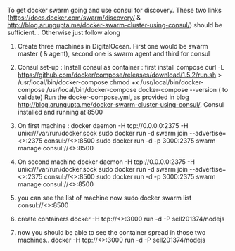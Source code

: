 To get docker swarm going and use consul for discovery. These two links (https://docs.docker.com/swarm/discovery/ & http://blog.arungupta.me/docker-swarm-cluster-using-consul/) should be sufficient... Otherwise just follow along

1) Create three machines in DigitalOcean. First one would be swarm master ( & agent), second one is swarm agent and third for consul
2) Consul set-up : 
 Install consul as container :  first install compose
 curl -L https://github.com/docker/compose/releases/download/1.5.2/run.sh > /usr/local/bin/docker-compose
 chmod +x /usr/local/bin/docker-compose
 /usr/local/bin/docker-compose 
 docker-compose --version ( to validate) 
 Run the docker-compose.yml, as provided in blog http://blog.arungupta.me/docker-swarm-cluster-using-consul/. 
 Consul installed and running at 8500
3) On first machine : 
docker daemon -H tcp://0.0.0.0:2375 -H unix:///var/run/docker.sock
sudo docker run -d swarm join --advertise=<<first machine ip>>:2375 consul://<<consul machine ip>>:8500
sudo docker run -d -p 3000:2375 swarm manage consul://<<consul machine ip>>:8500

4) On second machine
docker daemon -H tcp://0.0.0.0:2375 -H unix:///var/run/docker.sock
sudo docker run -d swarm join --advertise=<<first machine ip>>:2375 consul://<<consul machine ip>>:8500
sudo docker run -d -p 3000:2375 swarm manage consul://<<consul machine ip>>:8500

5) you can see the list of machine now 
    sudo docker  swarm list consul://<<consul machine ip>>:8500
6) create containers 
    docker -H tcp://<<first machine ip>>:3000 run -d -P sell201374/nodejs
7) now you should be able to see the container spread in those two machines..
 docker -H tcp://<<first machine ip>>:3000 run -d -P sell201374/nodejs

 

